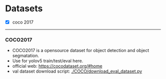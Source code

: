 # Datasets

- [x] coco 2017





---

### COCO2017

- COCO2017 is a opensource dataset for object detection and object segmatation.
- Use for yolov5 train/test/eval here.
- official web: https://cocodataset.org/#home
- val dataset download script: [./COCO/download_eval_dataset.py](./COCO/download_eval_dataset.py) 

